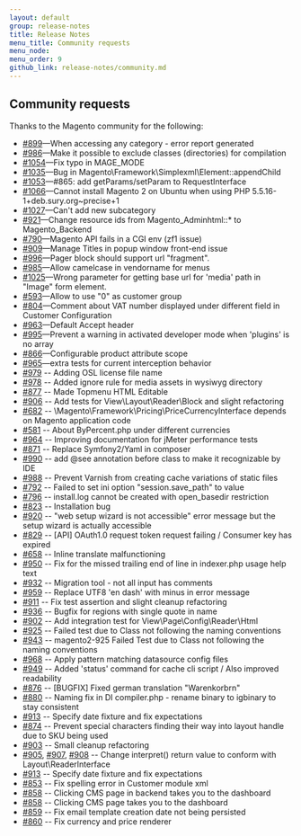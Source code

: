 ```yaml
---
layout: default
group: release-notes
title: Release Notes
menu_title: Community requests
menu_node: 
menu_order: 9
github_link: release-notes/community.md
---
```


<h2 id="comm-req">Community requests</h2>
Thanks to the Magento community for the following:

*    [#899](https://github.com/magento/magento2/issues/899)&mdash;When accessing any category - error report generated
*    [#986](https://github.com/magento/magento2/pull/986)&mdash;Make it possible to exclude classes (directories) for compilation
*    [#1054](https://github.com/magento/magento2/pull/1054)&mdash;Fix typo in MAGE_MODE
*    [#1035](https://github.com/magento/magento2/issues/1035)&mdash;Bug in Magento\Framework\Simplexml\Element::appendChild
*    [#1053](https://github.com/magento/magento2/issues/1053)&mdash;#865: add getParams/setParam to RequestInterface
*    [#1066](https://github.com/magento/magento2/issues/1066)&mdash;Cannot install Magento 2 on Ubuntu when using PHP 5.5.16-1+deb.sury.org~precise+1
*    [#1027](https://github.com/magento/magento2/issues/1027)&mdash;Can't add new subcategory
*    [#921](https://github.com/magento/magento2/issues/921)&mdash;Change resource ids from Magento_Adminhtml::* to Magento_Backend
*    [#790](https://github.com/magento/magento2/issues/790)&mdash;Magento API fails in a CGI env (zf1 issue)
*    [#909](https://github.com/magento/magento2/issues/909)&mdash;Manage Titles in popup window front-end issue
*    [#996](https://github.com/magento/magento2/issues/996)&mdash;Pager block should support url "fragment".
*    [#985](https://github.com/magento/magento2/pull/985)&mdash;Allow camelcase in vendorname for menus
*    [#1025](https://github.com/magento/magento2/pull/1025)&mdash;Wrong parameter for getting base url for 'media' path in "Image" form element.
*   [#593](https://github.com/magento/magento2/issues/593)&mdash;Allow to use "0" as customer group
*   [#804](https://github.com/magento/magento2/issues/804)&mdash;Comment about VAT number displayed under different field in Customer Configuration
*   [#963](https://github.com/magento/magento2/pull/963)&mdash;Default Accept header
*   [#995](https://github.com/magento/magento2/pull/995)&mdash;Prevent a warning in activated developer mode when 'plugins' is no array
*   [#866](https://github.com/magento/magento2/issues/866)&mdash;Configurable product attribute scope
*   [#965](https://github.com/magento/magento2/pull/965)&mdash;extra tests for current interception behavior
*    [#979](https://github.com/magento/magento2/pull/979) -- Adding OSL license file name
*    [#978](https://github.com/magento/magento2/pull/978) -- Added ignore rule for media assets in wysiwyg directory
*    [#877](https://github.com/magento/magento2/pull/877) -- Made Topmenu HTML Editable
*    [#906](https://github.com/magento/magento2/pull/906) -- Add tests for View\Layout\Reader\Block and slight refactoring
*    [#682](https://github.com/magento/magento2/issues/682) -- \Magento\Framework\Pricing\PriceCurrencyInterface depends on Magento application code
*    [#581](https://github.com/magento/magento2/issues/581) -- About ByPercent.php under different currencies
*    [#964](https://github.com/magento/magento2/pull/964) -- Improving documentation for jMeter performance tests
*    [#871](https://github.com/magento/magento2/issues/871) -- Replace Symfony2/Yaml in composer
*    [#990](https://github.com/magento/magento2/pull/990) -- add @see annotation before class to make it recognizable by IDE
*    [#988](https://github.com/magento/magento2/pull/988) -- Prevent Varnish from creating cache variations of static files
*    [#792](https://github.com/magento/magento2/issues/792) -- Failed to set ini option "session.save_path" to value
*    [#796](https://github.com/magento/magento2/issues/796) -- install.log cannot be created with open_basedir restriction
*    [#823](https://github.com/magento/magento2/issues/823) -- Installation bug
*    [#920](https://github.com/magento/magento2/issues/920) -- "web setup wizard is not accessible" error message but the setup wizard is actually accessible
*    [#829](https://github.com/magento/magento2/issues/829) -- [API] OAuth1.0 request token request failing / Consumer key has expired
*    [#658](https://github.com/magento/magento2/issues/658) -- Inline translate malfunctioning
*    [#950](https://github.com/magento/magento2/pull/950) -- Fix for the missed trailing end of line in indexer.php usage help text
*    [#932](https://github.com/magento/magento2/pull/932) -- Migration tool - not all input has comments
*    [#959](https://github.com/magento/magento2/pull/959) -- Replace UTF8 'en dash' with minus in error message
*    [#911](https://github.com/magento/magento2/pull/911) -- Fix test assertion and slight cleanup refactoring
*    [#936](https://github.com/magento/magento2/pull/936) -- Bugfix for regions with single quote in name
*    [#902](https://github.com/magento/magento2/pull/902) -- Add integration test for View\Page\Config\Reader\Html
*    [#925](https://github.com/magento/magento2/pull/925) -- Failed test due to Class not following the naming conventions
*    [#943](https://github.com/magento/magento2/pull/943) -- magento2-925 Failed Test due to Class not following the naming conventions
*    [#968](https://github.com/magento/magento2/pull/968) -- Apply pattern matching datasource config files
*    [#949](https://github.com/magento/magento2/pull/949) -- Added 'status' command for cache cli script / Also improved readability
*    [#876](https://github.com/magento/magento2/pull/876) -- [BUGFIX] Fixed german translation "Warenkorbrn"
*    [#880](https://github.com/magento/magento2/pull/880) -- Naming fix in DI compiler.php - rename binary to igbinary to stay consistent
*    [#913](https://github.com/magento/magento2/pull/913) -- Specify date fixture and fix expectations
*    [#874](https://github.com/magento/magento2/pull/874) -- Prevent special characters finding their way into layout handle due to SKU being used
*    [#903](https://github.com/magento/magento2/pull/903) -- Small cleanup refactoring
*    [#905](https://github.com/magento/magento2/pull/905), [#907](https://github.com/magento/magento2/pull/907), [#908](https://github.com/magento/magento2/pull/908) -- Change interpret() return value to conform with Layout\ReaderInterface
*    [#913](https://github.com/magento/magento2/pull/913) -- Specify date fixture and fix expectations
*    [#853](https://github.com/magento/magento2/pull/853) -- Fix spelling error in Customer module xml
*    [#858](https://github.com/magento/magento2/pull/858) -- Clicking CMS page in backend takes you to the dashboard
*    [#858](https://github.com/magento/magento2/issues/816) -- Clicking CMS page takes you to the dashboard
*    [#859](https://github.com/magento/magento2/pull/859) -- Fix email template creation date not being persisted
*    [#860](https://github.com/magento/magento2/pull/860) -- Fix currency and price renderer
